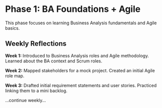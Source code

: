 # Phase 1: BA Foundations + Agile

This phase focuses on learning Business Analysis fundamentals and Agile basics.

## Weekly Reflections

**Week 1:** Introduced to Business Analysis roles and Agile methodology. Learned about the BA context and Scrum roles.  

**Week 2:** Mapped stakeholders for a mock project. Created an initial Agile role map.  

**Week 3:** Drafted initial requirement statements and user stories. Practiced linking them to a mini backlog.  

...continue weekly...

